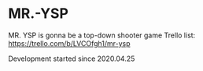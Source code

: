 # MR.-YSP
MR. YSP is gonna be a top-down shooter game
Trello list:
https://trello.com/b/LVCOfgh1/mr-ysp


Development started since 2020.04.25
